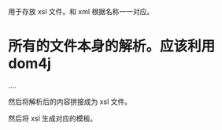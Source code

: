 用于存放 xsl 文件。和 xml 根据名称一一对应。

# 所有的文件本身的解析。应该利用 dom4j

....

然后将解析后的内容拼接成为 xsl 文件。

然后将 xsl 生成对应的模板。


